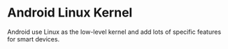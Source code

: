 
# Android Linux Kernel

Android use Linux as the low-level kernel and add lots of specific features for smart devices.
